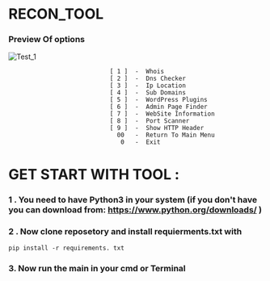 # RECON_TOOL

### Preview Of options

![Test_1](https://github.com/alunkom/RECON_TOOL/assets/116014609/23c7bf27-6a75-4805-a4b5-ff8f3ba2a020)

                                [ 1 ]  -  Whois
                                [ 2 ]  -  Dns Checker
                                [ 3 ]  -  Ip Location
                                [ 4 ]  -  Sub Domains
                                [ 5 ]  -  WordPress Plugins
                                [ 6 ]  -  Admin Page Finder
                                [ 7 ]  -  WebSite Information
                                [ 8 ]  -  Port Scanner
                                [ 9 ]  -  Show HTTP Header  
                                  00   -  Return To Main Menu     
                                   0   -  Exit
                             

  # GET START WITH TOOL :
   ###  1 . You need to have Python3 in your system (if you don't have you can download from: https://www.python.org/downloads/ )
   ###  2 . Now clone reposetory and install requierments.txt with
    pip install -r requirements. txt
   ###  3. Now run the main in your cmd or Terminal
